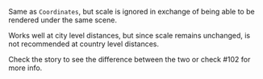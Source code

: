 Same as `Coordinates`, but scale is ignored in exchange of being able to be rendered under the same scene.

Works well at city level distances, but since scale remains unchanged, is not recommended at country level distances.

Check the story to see the difference between the two or check #102 for more info.

